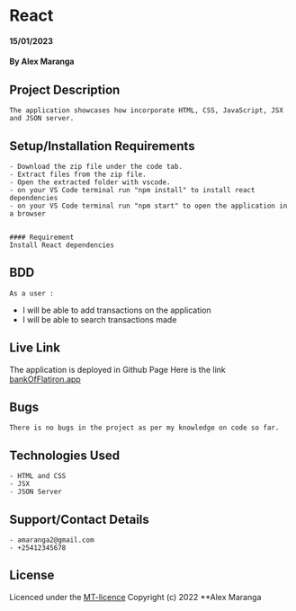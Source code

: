 # React
#### 15/01/2023
#### By Alex Maranga

## Project Description
    The application showcases how incorporate HTML, CSS, JavaScript, JSX and JSON server.

## Setup/Installation Requirements
    - Download the zip file under the code tab.
    - Extract files from the zip file.
    - Open the extracted folder with vscode.
    - on your VS Code terminal run "npm install" to install react dependencies
    - on your VS Code terminal run "npm start" to open the application in a browser


    #### Requirement
    Install React dependencies

## BDD
    As a user :
- I will be able to add transactions on the application
- I will be able to search transactions made

## Live Link
The application is deployed in Github Page
Here is the link [bankOfFlatiron.app](https://mashaa22.github.io/bank-of-flatiron/)

## Bugs
    There is no bugs in the project as per my knowledge on code so far. 

## Technologies Used
    - HTML and CSS
    - JSX
    - JSON Server

## Support/Contact Details
    - amaranga2@gmail.com
    - +25412345678

## License
Licenced under the [MT-licence](https://github.com/Mashaa22/bank-of-flatiron/blob/main/license) Copyright (c) 2022 **Alex Maranga
